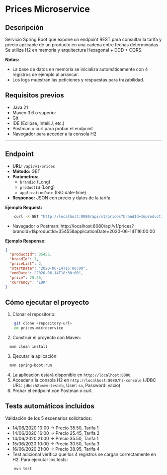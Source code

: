 # Prices Microservice

## Descripción
Servicio Spring Boot que expone un endpoint REST para consultar la tarifa y precio aplicable de un producto en una cadena entre fechas determinadas.  
Se utiliza H2 en memoria y arquitectura Hexagonal + DDD + CQRS.

**Notas:**
- La base de datos en memoria se inicializa automáticamente con 4 registros de ejemplo al arrancar.
- Los logs muestran las peticiones y respuestas para trazabilidad.

## Requisitos previos
- Java 21
- Maven 3.6 o superior
- Git
- IDE (Eclipse, IntelliJ, etc.)
- Postman o curl para probar el endpoint
- Navegador para acceder a la consola H2

---
## Endpoint

- **URL:** `/api/v1/prices`
- **Método:** GET
- **Parámetros:**
    - `brandId` (Long)
    - `productId` (Long)
    - `applicationDate` (ISO date-time)
- **Response:** JSON con precio y datos de la tarifa

**Ejemplo Request:**
```bash
    curl -X GET "http://localhost:8080/api/v1/prices?brandId=1&productId=35455&applicationDate=2020-06-14T16:00:00"
```
- Navegador o Postman:
http://localhost:8080/api/v1/prices?brandId=1&productId=35455&applicationDate=2020-06-14T16:00:00

**Ejemplo Response:**
```json
{
  "productId": 35455,
  "brandId": 1,
  "priceList": 2,
  "startDate": "2020-06-14T15:00:00",
  "endDate": "2020-06-14T18:30:00",
  "price": 25.45,
  "currency": "EUR"
}
```

## Cómo ejecutar el proyecto

1. Clonar el repositorio:
```bash
    git clone <repository-url>
    cd prices-microservice
```
2. Construir el proyecto con Maven:
```bash
  mvn clean install
```
3. Ejecutar la aplicación:
```bash
  mvn spring-boot:run
```
4. La aplicación estará disponible en `http://localhost:8080`.
5. Acceder a la consola H2 en `http://localhost:8080/h2-console` (JDBC URL: `jdbc:h2:mem:testdb`, User: `sa`, Password: vacío).
6. Probar el endpoint con Postman o curl.

## Tests automáticos incluidos

Validación de los 5 escenarios solicitados:

- 14/06/2020 10:00 → Precio 35.50, Tarifa 1
- 14/06/2020 16:00 → Precio 25.45, Tarifa 2
- 14/06/2020 21:00 → Precio 35.50, Tarifa 1
- 15/06/2020 10:00 → Precio 30.50, Tarifa 3
- 16/06/2020 21:00 → Precio 38.95, Tarifa 4
- Test adicional verifica que los 4 registros se cargan correctamente en H2.
  Para ejecutar los tests:
```bash
    mvn test
```
